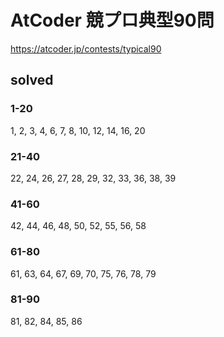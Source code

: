 # AtCoder 競プロ典型90問

https://atcoder.jp/contests/typical90

## solved
### 1-20
1, 2, 3, 4, 6, 7, 8, 10, 12, 14, 16, 20

### 21-40
22, 24, 26, 27, 28, 29, 32, 33, 36, 38, 39

### 41-60
42, 44, 46, 48, 50, 52, 55, 56, 58

### 61-80
61, 63, 64, 67, 69, 70, 75, 76, 78, 79

### 81-90
81, 82, 84, 85, 86
